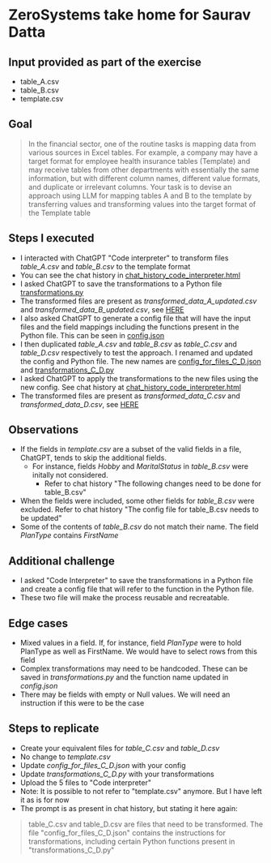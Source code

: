 # ZeroSystems take home for Saurav Datta

## Input provided as part of the exercise
- table_A.csv
- table_B.csv
- template.csv

## Goal
> In the financial sector, one of the routine tasks is mapping data from various sources in Excel tables. 
> For example, a company may have a target format for employee health insurance tables (Template) and may receive tables from other departments with essentially the same information, but with different column names, different value formats, and duplicate or irrelevant columns.
>Your task is to devise an approach using LLM for mapping tables A and B to the template by transferring values and transforming values into the target format of the Template table 

## Steps I executed
- I interacted with ChatGPT "Code interpreter" to transform files _table_A.csv_ and _table_B.csv_ to the template format
- You can see the chat history in [chat_history_code_interpreter.html](https://htmlpreview.github.io/?https://github.com/saurav-datta/zs-take-home/blob/main/script_chat_prompts/chat_history_code_interpreter.html)
- I asked ChatGPT to save the transformations to a Python file [transformations.py](https://github.com/saurav-datta/zs-take-home/blob/main/data_output/transformations.py) 
- The transformed files are present as _transformed_data_A_updated.csv_ and _transformed_data_B_updated.csv_, see [HERE](https://github.com/saurav-datta/zs-take-home/tree/main/data_output)
- I also asked ChatGPT to generate a config file that will have the input files and the field mappings including the functions present in the Python file. This can be seen in [config.json](https://github.com/saurav-datta/zs-take-home/blob/main/data_output/config.json)
- I then duplicated _table_A.csv_ and _table_B.csv_ as _table_C.csv_ and _table_D.csv_ respectively to test the approach. I renamed and updated the config and Python file. The new names are [config_for_files_C_D.json](https://github.com/saurav-datta/zs-take-home/blob/main/data_input/config_for_files_C_D.json) and [transformations_C_D.py](https://github.com/saurav-datta/zs-take-home/blob/main/data_input/transformations_C_D.py)
- I asked ChatGPT to apply the transformations to the new files using the new config. See chat history at  [chat_history_code_interpreter.html](https://htmlpreview.github.io/?https://github.com/saurav-datta/zs-take-home/blob/main/script_chat_prompts/chat_history_code_interpreter.html)
- The transformed files are present as _transformed_data_C.csv_ and _transformed_data_D.csv_, see [HERE](https://github.com/saurav-datta/zs-take-home/tree/main/data_output)

## Observations
- If the fields in _template.csv_ are a subset of the valid fields in a file, ChatGPT, tends to skip the additional fields.
    - For instance, fields _Hobby_ and _MaritalStatus_ in _table_B.csv_ were initally not considered. 
      - Refer to chat history "The following changes need to be done for table_B.csv"
- When the fields were included, some other fields for _table_B.csv_ were excluded. Refer to chat history "The config file for table_B.csv needs to be updated"
- Some of the contents of _table_B.csv_ do not match their name. The field _PlanType_ contains _FirstName_  

## Additional challenge
- I asked "Code Interpreter" to save the transformations in a Python file and create a config file that will refer to the function in the Python file.
- These two file will make the process reusable and recreatable.

## Edge cases
- Mixed values in a field. If, for instance, field _PlanType_ were to hold PlanType as well as FirstName. We would have to select rows from this field
- Complex transformations may need to be handcoded. These can be saved in _transformations.py_ and the function name updated in _config.json_
- There may be fields with empty or Null values. We will need an instruction if this were to be the case
 

## Steps to replicate
- Create your equivalent files for _table_C.csv_ and _table_D.csv_
- No change to _template.csv_ 
- Update _config_for_files_C_D.json_ with your config
- Update _transformations_C_D.py_ with your transformations
- Upload the 5 files to "Code interpreter"
- Note: It is possible to not  refer to "template.csv" anymore. But I have left it as is for now
- The prompt is as present in chat history, but stating it here again:
>table_C.csv and table_D.csv are  files that need to be transformed. The file "config_for_files_C_D.json" contains the 
>instructions for transformations, including certain Python functions present in  "transformations_C_D.py" 

